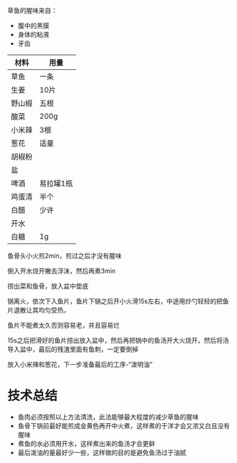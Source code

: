 草鱼的腥味来自：
* 腹中的黑膜
* 身体的粘液
* 牙齿

材料|用量
---|---
草鱼|一条
生姜|10片
野山椒|五根
酸菜|200g
小米辣|3根
葱花|适量
胡椒粉|
盐|
啤酒|易拉罐1瓶
鸡蛋清|半个
白醋|少许
开水|
白糖|1g


鱼骨头小火煎2min，煎过之后才没有腥味

倒入开水烧开撇去浮沫，然后再煮3min

捞出菜和鱼骨，放入盆中垫底

锅离火，依次下入鱼片，鱼片下锅之后开小火滑15s左右，中途用炒勺轻轻的把鱼片退散让其均匀受热，

鱼片不能煮太久否则容易老，并且容易烂

15s之后把滑好的鱼片捞出放入盆中，然后再把锅中的鱼汤开大火烧开，然后将汤导入盆中，最后的残渣里面有鱼刺，一定要倒掉

放入小米辣和葱花，下一步准备最后的工序-“泼明油”


# 技术总结
* 鱼肉必须按照以上方法清洗，此法能够最大程度的减少草鱼的腥味
* 鱼骨下锅前最好能煎成金黄色再开中火煮，这样煮的于洋才会又浓又白且没有腥味
* 煮鱼的水必须用开水，这样煮出来的鱼汤才会更鲜
* 最后泼油的量最好少一些，这样做的目的是避免鱼汤过于油腻